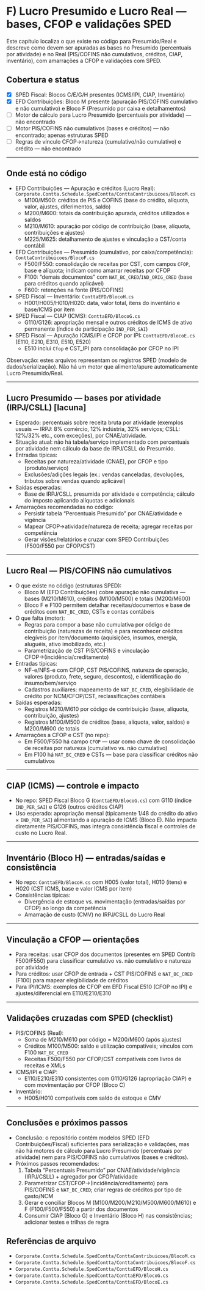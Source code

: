# F) Lucro Presumido e Lucro Real — bases, CFOP e validações SPED

Este capítulo localiza o que existe no código para Presumido/Real e descreve como devem ser apuradas as bases no Presumido (percentuais por atividade) e no Real (PIS/COFINS não cumulativos, créditos, CIAP, inventário), com amarrações a CFOP e validações com SPED.

## Cobertura e status
- [x] SPED Fiscal: Blocos C/E/G/H presentes (ICMS/IPI, CIAP, Inventário)
- [x] EFD Contribuições: Bloco M presente (apuração PIS/COFINS cumulativo e não cumulativo) e Bloco F (Presumido por caixa e detalhamentos)
- [ ] Motor de cálculo para Lucro Presumido (percentuais por atividade) — não encontrado
- [ ] Motor PIS/COFINS não cumulativos (bases e créditos) — não encontrado; apenas estruturas SPED
- [ ] Regras de vínculo CFOP→natureza (cumulativo/não cumulativo) e crédito — não encontrado

---

## Onde está no código
- EFD Contribuições — Apuração e créditos (Lucro Real): `Corporate.Contta.Schedule.SpedContta/ConttaContribuicoes/BlocoM.cs`
  - M100/M500: créditos de PIS e COFINS (base do crédito, alíquota, valor, ajustes, diferimentos, saldo)
  - M200/M600: totais da contribuição apurada, créditos utilizados e saldos
  - M210/M610: apuração por código de contribuição (base, alíquota, contribuições e ajustes)
  - M225/M625: detalhamento de ajustes e vinculação a CST/conta contábil
- EFD Contribuições — Presumido (cumulativo, por caixa/competência): `ConttaContribuicoes/BlocoF.cs`
  - F500/F550: consolidação de receitas por CST, com campos `CFOP`, base e alíquota; indicam como amarrar receitas por CFOP
  - F100: “demais documentos” com `NAT_BC_CRED`/`IND_ORIG_CRED` (base para créditos quando aplicável)
  - F600: retenções na fonte (PIS/COFINS)
- SPED Fiscal — Inventário: `ConttaEFD/BlocoH.cs`
  - H001/H005/H010/H020: data, valor total, itens do inventário e base/ICMS por item
- SPED Fiscal — CIAP (ICMS): `ConttaEFD/BlocoG.cs`
  - G110/G126: apropriação mensal e outros créditos de ICMS de ativo permanente (índice de participação `IND_PER_SAI`)
- SPED Fiscal — Apuração ICMS/IPI e CFOP por IPI: `ConttaEFD/BlocoE.cs` (E110, E210, E310, E510, E520)
  - E510 inclui `Cfop` e CST_IPI para consolidação por CFOP no IPI

Observação: estes arquivos representam os registros SPED (modelo de dados/serialização). Não há um motor que alimente/apure automaticamente Lucro Presumido/Real.

---

## Lucro Presumido — bases por atividade (IRPJ/CSLL) [lacuna]
- Esperado: percentuais sobre receita bruta por atividade (exemplos usuais — IRPJ: 8% comércio, 12% indústria, 32% serviços; CSLL: 12%/32% etc., com exceções), por CNAE/atividade.
- Situação atual: não há tabela/serviço implementado com percentuais por atividade nem cálculo da base de IRPJ/CSLL do Presumido.
- Entradas típicas:
  - Receitas por natureza/atividade (CNAE), por CFOP e tipo (produto/serviço)
  - Exclusões/adições legais (ex.: vendas canceladas, devoluções, tributos sobre vendas quando aplicável)
- Saídas esperadas:
  - Base de IRPJ/CSLL presumida por atividade e competência; cálculo do imposto aplicando alíquotas e adicionais
- Amarrações recomendadas no código:
  - Persistir tabela “Percentuais Presumido” por CNAE/atividade e vigência
  - Mapear CFOP→atividade/natureza de receita; agregar receitas por competência
  - Gerar visões/relatórios e cruzar com SPED Contribuições (F500/F550 por CFOP/CST)

---

## Lucro Real — PIS/COFINS não cumulativos
- O que existe no código (estruturas SPED):
  - Bloco M (EFD Contribuições) cobre apuração não cumulativa — bases (M210/M610), créditos (M100/M500) e totais (M200/M600)
  - Bloco F e F100 permitem detalhar receitas/documentos e base de créditos com `NAT_BC_CRED`, CSTs e contas contábeis
- O que falta (motor):
  - Regras para compor a base não cumulativa por código de contribuição (naturezas de receita) e para reconhecer créditos elegíveis por item/documento (aquisições, insumos, energia, aluguéis, ativo imobilizado, etc.)
  - Parametrização de CST PIS/COFINS e vinculação CFOP→(incidência/creditamento)
- Entradas típicas:
  - NF-e/NFS-e com CFOP, CST PIS/COFINS, natureza de operação, valores (produto, frete, seguro, descontos), e identificação do insumo/bem/serviço
  - Cadastros auxiliares: mapeamento de `NAT_BC_CRED`, elegibilidade de crédito por NCM/CFOP/CST, reclassificações contábeis
- Saídas esperadas:
  - Registros M210/M610 por código de contribuição (base, alíquota, contribuição, ajustes)
  - Registros M100/M500 de créditos (base, alíquota, valor, saldos) e M200/M600 de totais
- Amarrações a CFOP e CST (no repo):
  - Em F500/F550 há campo `CFOP` — usar como chave de consolidação de receitas por natureza (cumulativo vs. não cumulativo)
  - Em F100 há `NAT_BC_CRED` e CSTs — base para classificar créditos não cumulativos

---

## CIAP (ICMS) — controle e impacto
- No repo: SPED Fiscal Bloco G (`ConttaEFD/BlocoG.cs`) com G110 (índice `IND_PER_SAI`) e G126 (outros créditos CIAP)
- Uso esperado: apropriação mensal (tipicamente 1/48 do crédito do ativo × `IND_PER_SAI`) alimentando a apuração de ICMS (Bloco E). Não impacta diretamente PIS/COFINS, mas integra consistência fiscal e controles de custo no Lucro Real.

---

## Inventário (Bloco H) — entradas/saídas e consistência
- No repo: `ConttaEFD/BlocoH.cs` com H005 (valor total), H010 (itens) e H020 (CST ICMS, base e valor ICMS por item)
- Consistências típicas:
  - Divergência de estoque vs. movimentação (entradas/saídas por CFOP) ao longo da competência
  - Amarração de custo (CMV) no IRPJ/CSLL do Lucro Real

---

## Vinculação a CFOP — orientações
- Para receitas: usar CFOP dos documentos (presentes em SPED Contrib F500/F550) para classificar cumulativo vs. não cumulativo e natureza por atividade
- Para créditos: usar CFOP de entrada + CST PIS/COFINS e `NAT_BC_CRED` (F100) para mapear elegibilidade de créditos
- Para IPI/ICMS: exemplos de CFOP em EFD Fiscal E510 (CFOP no IPI) e ajustes/diferencial em E110/E210/E310

---

## Validações cruzadas com SPED (checklist)
- PIS/COFINS (Real):
  - Soma de M210/M610 por código = M200/M600 (após ajustes)
  - Créditos M100/M500: saldo e utilização compatíveis; vínculos com F100 `NAT_BC_CRED`
  - Receitas F500/F550 por CFOP/CST compatíveis com livros de receitas e XMLs
- ICMS/IPI e CIAP:
  - E110/E210/E310 consistentes com G110/G126 (apropriação CIAP) e com movimentação por CFOP (Bloco C)
- Inventário:
  - H005/H010 compatíveis com saldo de estoque e CMV

---

## Conclusões e próximos passos
- Conclusão: o repositório contém modelos SPED (EFD Contribuições/Fiscal) suficientes para serialização e validações, mas não há motores de cálculo para Lucro Presumido (percentuais por atividade) nem para PIS/COFINS não cumulativos (bases e créditos).
- Próximos passos recomendados:
  1) Tabela “Percentuais Presumido” por CNAE/atividade/vigência (IRPJ/CSLL) + agregador por CFOP/atividade
  2) Parametrizar CST/CFOP→(incidência/creditamento) para PIS/COFINS e `NAT_BC_CRED`; criar regras de créditos por tipo de gasto/NCM
  3) Gerar e conciliar Blocos M (M100/M200/M210/M500/M600/M610) e F (F100/F500/F550) a partir dos documentos
  4) Consumir CIAP (Bloco G) e Inventário (Bloco H) nas consistências; adicionar testes e trilhas de regra

## Referências de arquivo
- `Corporate.Contta.Schedule.SpedContta/ConttaContribuicoes/BlocoM.cs`
- `Corporate.Contta.Schedule.SpedContta/ConttaContribuicoes/BlocoF.cs`
- `Corporate.Contta.Schedule.SpedContta/ConttaEFD/BlocoH.cs`
- `Corporate.Contta.Schedule.SpedContta/ConttaEFD/BlocoG.cs`
- `Corporate.Contta.Schedule.SpedContta/ConttaEFD/BlocoE.cs`
